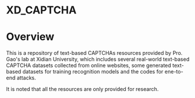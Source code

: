 # XD_CAPTCHA
# Overview

This is a repository of text-based CAPTCHAs resources provided by Pro. Gao's lab at Xidian University, which includes several real-world text-based CAPTCHA datasets collected from online websites, some generated text-based datasets for training recognition models and the codes for ene-to-end attacks.


It is noted that all the resources are only provided for research.

